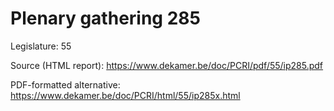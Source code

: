 # Plenary gathering 285

Legislature: 55

Source (HTML report): https://www.dekamer.be/doc/PCRI/pdf/55/ip285.pdf

PDF-formatted alternative: https://www.dekamer.be/doc/PCRI/html/55/ip285x.html


